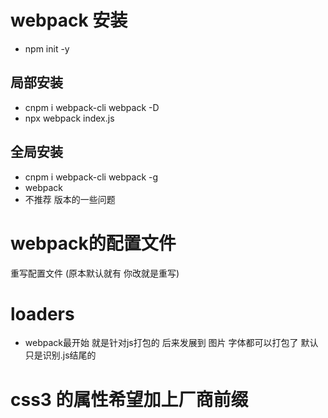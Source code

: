 # webpack 安装
* npm init -y 
## 局部安装
* cnpm i webpack-cli webpack -D 
* npx webpack index.js
## 全局安装
* cnpm i webpack-cli webpack -g
* webpack 
* 不推荐  版本的一些问题 
# webpack的配置文件
重写配置文件 (原本默认就有 你改就是重写)

# loaders
* webpack最开始 就是针对js打包的 后来发展到 图片 字体都可以打包了 默认只是识别.js结尾的

# css3 的属性希望加上厂商前缀